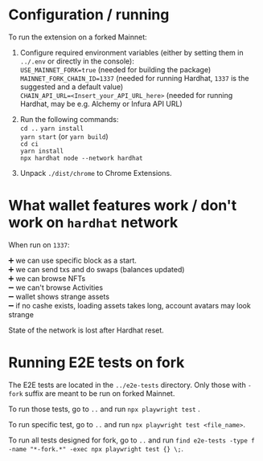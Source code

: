 # Configuration / running

To run the extension on a forked Mainnet:

1. Configure required environment variables (either by setting them in `../.env`
   or directly in the console):  
   `USE_MAINNET_FORK=true` (needed for building the package)  
   `MAINNET_FORK_CHAIN_ID=1337` (needed for running Hardhat, `1337` is the
   suggested and a default value)  
   `CHAIN_API_URL=<Insert_your_API_URL_here>` (needed for running Hardhat, may
   be e.g. Alchemy or Infura API URL)

2. Run the following commands:  
   `cd ..`
   `yarn install`  
   `yarn start` (or `yarn build`)  
   `cd ci`  
   `yarn install`  
   `npx hardhat node --network hardhat`

3. Unpack `./dist/chrome` to Chrome Extensions.

# What wallet features work / don't work on `hardhat` network

When run on `1337`:

:heavy_plus_sign: we can use specific block as a start.  
:heavy_plus_sign: we can send txs and do swaps (balances updated)  
:heavy_plus_sign: we can browse NFTs  
:heavy_minus_sign: we can't browse Activities  
:heavy_minus_sign: wallet shows strange assets  
:heavy_minus_sign: if no cashe exists, loading assets takes long, account
avatars may look strange

State of the network is lost after Hardhat reset.

# Running E2E tests on fork

The E2E tests are located in the `../e2e-tests` directory. Only those with
`-fork` suffix are meant to be run on forked Mainnet.

To run those tests, go to `..` and run `npx playwright test` .

To run specific test, go to `..` and run `npx playwright test <file_name>`.

To run all tests designed for fork, go to `..` and run
`find e2e-tests -type f -name "*-fork.*" -exec npx playwright test {} \;`.
